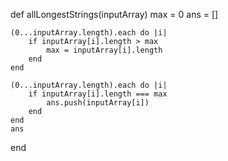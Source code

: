 def allLongestStrings(inputArray)
    max = 0
    ans = []
    
    (0...inputArray.length).each do |i|
        if inputArray[i].length > max
            max = inputArray[i].length
        end
    end
    
    (0...inputArray.length).each do |i|
        if inputArray[i].length === max
            ans.push(inputArray[i])
        end
    end
    ans
end

